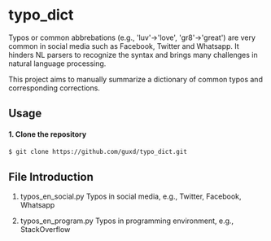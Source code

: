 # typo_dict
Typos or common abbrebations (e.g., 'luv'->'love', 'gr8'->'great') are very common in social media such as Facebook, Twitter and Whatsapp. It hinders NL parsers to recognize the syntax and brings many challenges in natural language processing.


This project aims to manually summarize a dictionary of common typos and corresponding corrections.


## Usage 

#### 1. Clone the repository
```bash
$ git clone https://github.com/guxd/typo_dict.git
```


## File Introduction
1. typos_en_social.py
   Typos in social media, e.g., Twitter, Facebook, Whatsapp
   
2. typos_en_program.py
   Typos in programming environment, e.g., StackOverflow

